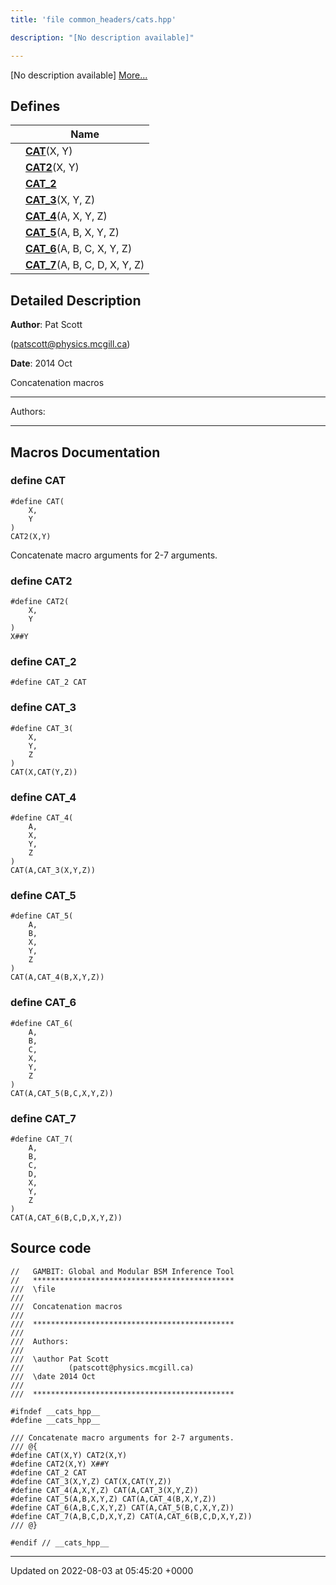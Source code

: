```yaml
---
title: 'file common_headers/cats.hpp'

description: "[No description available]"

---
```







[No description available] [More...](#detailed-description)

## Defines

|                | Name           |
| -------------- | -------------- |
|  | **[CAT](/documentation/code/gambit_sphinx/files/cats_8hpp/#define-cat)**(X, Y)  |
|  | **[CAT2](/documentation/code/gambit_sphinx/files/cats_8hpp/#define-cat2)**(X, Y)  |
|  | **[CAT_2](/documentation/code/gambit_sphinx/files/cats_8hpp/#define-cat-2)**  |
|  | **[CAT_3](/documentation/code/gambit_sphinx/files/cats_8hpp/#define-cat-3)**(X, Y, Z)  |
|  | **[CAT_4](/documentation/code/gambit_sphinx/files/cats_8hpp/#define-cat-4)**(A, X, Y, Z)  |
|  | **[CAT_5](/documentation/code/gambit_sphinx/files/cats_8hpp/#define-cat-5)**(A, B, X, Y, Z)  |
|  | **[CAT_6](/documentation/code/gambit_sphinx/files/cats_8hpp/#define-cat-6)**(A, B, C, X, Y, Z)  |
|  | **[CAT_7](/documentation/code/gambit_sphinx/files/cats_8hpp/#define-cat-7)**(A, B, C, D, X, Y, Z)  |

## Detailed Description


**Author**: Pat Scott 

 ([patscott@physics.mcgill.ca](mailto:patscott@physics.mcgill.ca)) 

**Date**: 2014 Oct

Concatenation macros



------------------

Authors:



------------------




## Macros Documentation

### define CAT

```
#define CAT(
    X,
    Y
)
CAT2(X,Y)
```


Concatenate macro arguments for 2-7 arguments. 


### define CAT2

```
#define CAT2(
    X,
    Y
)
X##Y
```


### define CAT_2

```
#define CAT_2 CAT
```


### define CAT_3

```
#define CAT_3(
    X,
    Y,
    Z
)
CAT(X,CAT(Y,Z))
```


### define CAT_4

```
#define CAT_4(
    A,
    X,
    Y,
    Z
)
CAT(A,CAT_3(X,Y,Z))
```


### define CAT_5

```
#define CAT_5(
    A,
    B,
    X,
    Y,
    Z
)
CAT(A,CAT_4(B,X,Y,Z))
```


### define CAT_6

```
#define CAT_6(
    A,
    B,
    C,
    X,
    Y,
    Z
)
CAT(A,CAT_5(B,C,X,Y,Z))
```


### define CAT_7

```
#define CAT_7(
    A,
    B,
    C,
    D,
    X,
    Y,
    Z
)
CAT(A,CAT_6(B,C,D,X,Y,Z))
```


## Source code

```
//   GAMBIT: Global and Modular BSM Inference Tool
//   *********************************************
///  \file
///
///  Concatenation macros
///
///  *********************************************
///
///  Authors: 
///   
///  \author Pat Scott  
///          (patscott@physics.mcgill.ca)
///  \date 2014 Oct
///
///  *********************************************

#ifndef __cats_hpp__
#define __cats_hpp__

/// Concatenate macro arguments for 2-7 arguments.
/// @{
#define CAT(X,Y) CAT2(X,Y)
#define CAT2(X,Y) X##Y
#define CAT_2 CAT
#define CAT_3(X,Y,Z) CAT(X,CAT(Y,Z))
#define CAT_4(A,X,Y,Z) CAT(A,CAT_3(X,Y,Z))
#define CAT_5(A,B,X,Y,Z) CAT(A,CAT_4(B,X,Y,Z))
#define CAT_6(A,B,C,X,Y,Z) CAT(A,CAT_5(B,C,X,Y,Z))
#define CAT_7(A,B,C,D,X,Y,Z) CAT(A,CAT_6(B,C,D,X,Y,Z))
/// @}

#endif // __cats_hpp__
```


-------------------------------

Updated on 2022-08-03 at 05:45:20 +0000

